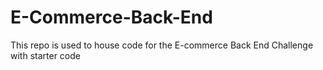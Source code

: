 # E-Commerce-Back-End
This repo is used to house code for the E-commerce Back End Challenge with starter code
